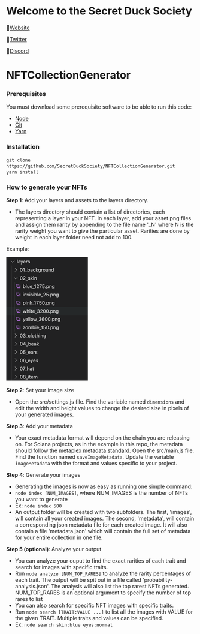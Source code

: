 # Welcome to the Secret Duck Society
🦆[Website](https://secretducksociety@protonmail.com)

🦆[Twitter](https://twitter.com/secretducknft)

🦆[Discord](https://discord.gg/a7nVsdsv5Q)

# NFTCollectionGenerator

### Prerequisites
You must download some prerequisite software to be able to run this code:
- [Node](https://nodejs.org/en/download/)
- [Git](https://github.com/git-guides/install-git)
- [Yarn](https://classic.yarnpkg.com/lang/en/docs/install/#mac-stable)


### Installation
```
git clone https://github.com/SecretDuckSociety/NFTCollectionGenerator.git
yarn install
```

### How to generate your NFTs

**Step 1**: Add your layers and assets to the layers directory.
- The layers directory should contain a list of directories, each representing a layer in your NFT. In each layer, add your asset png files and assign them rarity by appending to the file name '_N' where N is the rarity weight you want to give the particular asset. Rarities are done by weight in each layer folder need not add to 100.

Example:

![Layers directory example](resources/readme_images/layers_ex.png)

**Step 2**: Set your image size
- Open the src/settings.js file. Find the variable named `dimensions` and edit the width and height values to change the desired size in pixels of your generated images.

**Step 3**: Add your metadata
- Your exact metadata format will depend on the chain you are releasing on. For Solana projects, as in the example in this repo, the metadata should follow the [metaplex metadata standard](https://medium.com/metaplex/metaplex-metadata-standard-45af3d04b541). Open the src/main.js file. Find the function named `saveImageMetadata`. Update the variable `imageMetadata` with the format and values specific to your project.

**Step 4**: Generate your images
- Generating the images is now as easy as running one simple command:
- `node index [NUM_IMAGES]`, where NUM_IMAGES is the number of NFTs you want to generate
- Ex: `node index 500`
- An output folder will be created with two subfolders. The first, 'images', will contain all your created images. The second, 'metadata', will contain a corresponding json metadata file for each created image. It will also contain a file 'metadata.json' which will contain the full set of metadata for your entire collection in one file.

**Step 5 (optional)**: Analyze your output
- You can analyze your ouput to find the exact rarities of each trait and search for images with specific traits.
- Run `node analyze [NUM_TOP_RARES]` to analyze the rarity percentages of each trait. The output will be spit out in a file called 'probability-analysis.json'. The analysis will also list the top rarest NFTs generated. NUM_TOP_RARES is an optional argument to specify the number of top rares to list
- You can also search for specific NFT images with specific traits. 
- Run `node search [TRAIT:VALUE ...]` to list all the images with VALUE for the given TRAIT. Multiple traits and values can be specified.
- Ex: `node search skin:blue eyes:normal`
